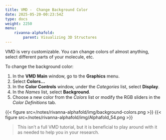 ```yaml
---
title: VMD -  Change Background Color
date: 2025-05-20-00:23:54Z
type: docs 
weight: 2250
menu: 
    rivanna-alphafold:
        parent: Visualizing 3D Structures
---
```


VMD is very customizable. You can change colors of almost anything, select different parts of your molecule, etc.

To change the background color:

1. In the **VMD Main** window, go to the **Graphics** menu.
2. Select **Colors...**
3. In the **Color Controls** window, under the *Categories* list, select **Display**.
4. In the *Names* list, select **Background**.
5. Choose a new color from the *Colors* list or modify the RGB sliders in the *Color Definitions* tab.

{{< figure src=/notes/rivanna-alphafold/img/background-colors.png >}}
{{< figure src=/notes/rivanna-alphafold/img/Alphafold_54.png >}}


>This isn’t a full VMD tutorial, but it is beneficial to play around with it as needed to help you in your research.

